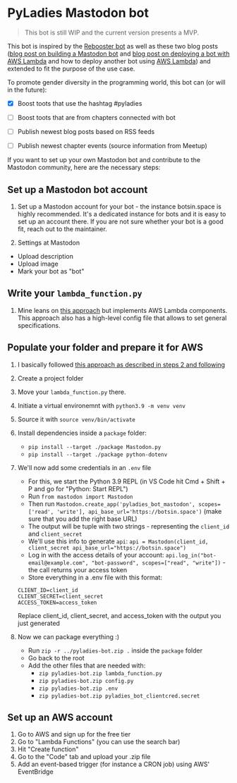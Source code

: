 PyLadies Mastodon bot
==========================================================

> This bot is still WIP and the current version presents a MVP.

This bot is inspired by the [Rebooster bot](https://github.com/Lambdanaut/Rebooster/) as well as these two blog posts ([blog post on building a Mastodon bot](https://shkspr.mobi/blog/2018/08/easy-guide-to-building-mastodon-bots/) and [blog post on deploying a bot with AWS Lambda](https://frankcorso.dev/aws-lambda-python-twitter-bot.html) and how to deploy another bot using [AWS Lambda](https://matduggan.com/make-a-mastodon-bot-on-aws-free-tier/)) and extended to fit the purpose of the use case.

To promote gender diversity in the programming world, this bot can (or will in the future):

- [x] Boost toots that use the hashtag #pyladies
- [ ] Boost toots that are from chapters connected with bot
- [ ] Publish newest blog posts based on RSS feeds
- [ ] Publish newest chapter events (source information from Meetup)


If you want to set up your own Mastodon bot and contribute to the Mastodon community, here are the necessary steps:

## Set up a Mastodon bot account
1. Set up a Mastodon account for your bot - the instance botsin.space is highly recommended. It's a dedicated instance for bots and it is easy to set up an account there. If you are not sure whether your bot is a good fit, reach out to the maintainer.

2. Settings at Mastodon

- Upload description
- Upload image
- Mark your bot as "bot"

## Write your `lambda_function.py`

1. Mine leans on [this approach](https://github.com/Lambdanaut/Rebooster/) but implements AWS Lambda components. This approach also has a high-level config file that allows to set general specifications.

## Populate your folder and prepare it for AWS


1.  I basically followed [this approach as described in steps 2 and following](https://matduggan.com/make-a-mastodon-bot-on-aws-free-tier/)
2. Create a project folder
3.  Move your `lambda_function.py` there. 
4. Initiate a virtual environemnt with `python3.9 -m venv venv`
5. Source it with `source venv/bin/activate`
6. Install dependencies inside a `package` folder:

    - `pip install --target ./package Mastodon.py`
    - `pip install --target ./package python-dotenv`

7. We'll now add some credentials in an `.env` file

    - For this, we start the Python 3.9 REPL (in VS Code hit Cmd + Shift + P and go for "Python: Start REPL")
    - Run `from mastodon import Mastodon`
    - Then run `Mastodon.create_app('pyladies_bot_mastodon', scopes=['read', 'write'], api_base_url='https://botsin.space')` (make sure that you add the right base URL)
    - The output will be tuple with two strings - representing the `client_id` and `client_secret`
    - We'll use this info to generate `api`: `api = Mastodon(client_id, client_secret api_base_url="https://botsin.space")`
    - Log in with the access details of your account: `api.log_in("bot-email@example.com", "bot-password", scopes=["read", "write"])` - the call returns your access token
    - Store everything in a .env file with this format:
    ```
    CLIENT_ID=client_id
    CLIENT_SECRET=client_secret
    ACCESS_TOKEN=access_token
    ```
    Replace client_id, client_secret, and access_token with the output you just generated

8. Now we can package everything :) 
    - Run `zip -r ../pyladies-bot.zip .` inside the `package` folder
    - Go back to the root
    - Add the other files that are needed with:
        - `zip pyladies-bot.zip lambda_function.py`
        - `zip pyladies-bot.zip config.py`
        - `zip pyladies-bot.zip .env`
        - `zip pyladies-bot.zip pyladies_bot_clientcred.secret`

## Set up an AWS account

1. Go to AWS and sign up for the free tier
2. Go to "Lambda Functions" (you can use the search bar)
3. Hit "Create function"
4. Go to the "Code" tab and upload your .zip file
5. Add an event-based trigger (for instance a CRON job) using AWS' EventBridge